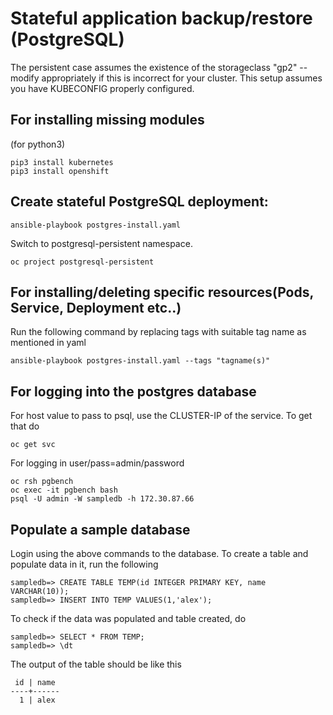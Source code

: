# Stateful application backup/restore (PostgreSQL)

The persistent case assumes the existence of the storageclass "gp2" --
modify appropriately if this is incorrect for your cluster. This setup assumes you have KUBECONFIG properly configured.

## For installing missing modules
(for python3)
```
pip3 install kubernetes
pip3 install openshift
```

## Create stateful PostgreSQL deployment:
```
ansible-playbook postgres-install.yaml
```
Switch to postgresql-persistent namespace.
```
oc project postgresql-persistent
```


## For installing/deleting specific resources(Pods, Service, Deployment etc..)
Run the following command by replacing tags with suitable tag name as mentioned in yaml
```
ansible-playbook postgres-install.yaml --tags "tagname(s)"

```
## For logging into the postgres database
For host value to pass to psql, use the CLUSTER-IP of the service. To get that do

```
oc get svc
```
For logging in
user/pass=admin/password
```
oc rsh pgbench
oc exec -it pgbench bash
psql -U admin -W sampledb -h 172.30.87.66
```

## Populate a sample database
Login using the above commands to the database.
To create a table and populate data in it, run the following
```
sampledb=> CREATE TABLE TEMP(id INTEGER PRIMARY KEY, name VARCHAR(10));
sampledb=> INSERT INTO TEMP VALUES(1,'alex');
```
To check if the data was populated and table created, do
```
sampledb=> SELECT * FROM TEMP;
sampledb=> \dt
```
The output of the table should be like this
```
 id | name
----+------
  1 | alex

```

